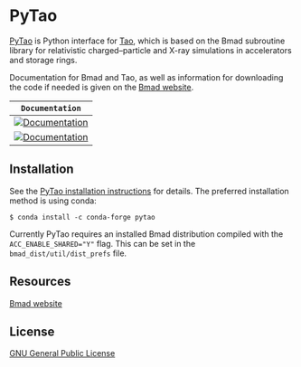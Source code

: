 


# PyTao

[PyTao]((https://bmad-sim.github.io/pytao/index.html)) is Python interface for [Tao](https://www.classe.cornell.edu/bmad/tao.html), which is based on the Bmad subroutine library for relativistic charged–particle and X-ray simulations in accelerators and storage rings.

Documentation for Bmad and Tao, as well as information for downloading the code if needed is given on the [Bmad website](https://www.classe.cornell.edu/bmad).


**`Documentation`** |
------------------- |
[![Documentation](https://img.shields.io/badge/api-reference-blue.svg)](https://bmad-sim.github.io/pytao/dev_docs/api/index.html)  |
[![Documentation](https://img.shields.io/badge/pytao-examples-green.svg)](https://bmad-sim.github.io/pytao/examples/basic.html#)  |




## Installation

See the [PyTao installation instructions](https://bmad-sim.github.io/pytao/user_docs/index.html) for details. The preferred installation method is using conda:

```
$ conda install -c conda-forge pytao
```

Currently PyTao requires an installed Bmad distribution compiled with the `ACC_ENABLE_SHARED="Y"` flag. This can be set in the `bmad_dist/util/dist_prefs` file. 

## Resources

[Bmad website](https://www.classe.cornell.edu/bmad)





## License

[GNU General Public License](LICENSE)
